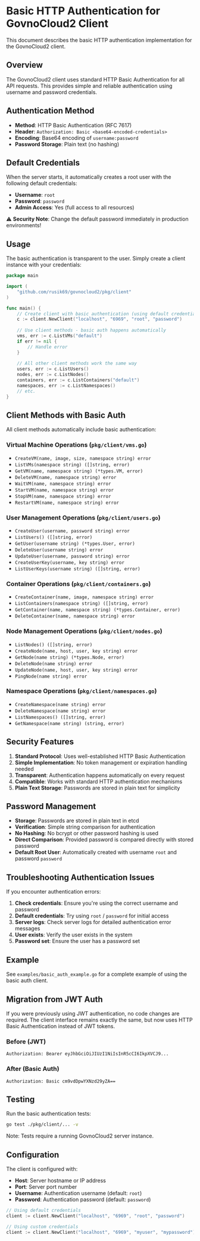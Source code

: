 # Basic HTTP Authentication for GovnoCloud2 Client

This document describes the basic HTTP authentication implementation for the GovnoCloud2 client.

## Overview

The GovnoCloud2 client uses standard HTTP Basic Authentication for all API requests. This provides simple and reliable authentication using username and password credentials.

## Authentication Method

- **Method**: HTTP Basic Authentication (RFC 7617)
- **Header**: `Authorization: Basic <base64-encoded-credentials>`
- **Encoding**: Base64 encoding of `username:password`
- **Password Storage**: Plain text (no hashing)

## Default Credentials

When the server starts, it automatically creates a root user with the following default credentials:

- **Username**: `root`
- **Password**: `password`
- **Admin Access**: Yes (full access to all resources)

⚠️ **Security Note**: Change the default password immediately in production environments!

## Usage

The basic authentication is transparent to the user. Simply create a client instance with your credentials:

```go
package main

import (
    "github.com/rusik69/govnocloud2/pkg/client"
)

func main() {
    // Create client with basic authentication (using default credentials)
    c := client.NewClient("localhost", "6969", "root", "password")
    
    // Use client methods - basic auth happens automatically
    vms, err := c.ListVMs("default")
    if err != nil {
        // Handle error
    }
    
    // All other client methods work the same way
    users, err := c.ListUsers()
    nodes, err := c.ListNodes()
    containers, err := c.ListContainers("default")
    namespaces, err := c.ListNamespaces()
    // etc.
}
```

## Client Methods with Basic Auth

All client methods automatically include basic authentication:

### Virtual Machine Operations (`pkg/client/vms.go`)
- `CreateVM(name, image, size, namespace string) error`
- `ListVMs(namespace string) ([]string, error)`
- `GetVM(name, namespace string) (*types.VM, error)`
- `DeleteVM(name, namespace string) error`
- `WaitVM(name, namespace string) error`
- `StartVM(name, namespace string) error`
- `StopVM(name, namespace string) error`
- `RestartVM(name, namespace string) error`

### User Management Operations (`pkg/client/users.go`)
- `CreateUser(username, password string) error`
- `ListUsers() ([]string, error)`
- `GetUser(username string) (*types.User, error)`
- `DeleteUser(username string) error`
- `UpdateUser(username, password string) error`
- `CreateUserKey(username, key string) error`
- `ListUserKeys(username string) ([]string, error)`

### Container Operations (`pkg/client/containers.go`)
- `CreateContainer(name, image, namespace string) error`
- `ListContainers(namespace string) ([]string, error)`
- `GetContainer(name, namespace string) (*types.Container, error)`
- `DeleteContainer(name, namespace string) error`

### Node Management Operations (`pkg/client/nodes.go`)
- `ListNodes() ([]string, error)`
- `CreateNode(name, host, user, key string) error`
- `GetNode(name string) (*types.Node, error)`
- `DeleteNode(name string) error`
- `UpdateNode(name, host, user, key string) error`
- `PingNode(name string) error`

### Namespace Operations (`pkg/client/namespaces.go`)
- `CreateNamespace(name string) error`
- `DeleteNamespace(name string) error`
- `ListNamespaces() ([]string, error)`
- `GetNamespace(name string) (string, error)`

## Security Features

1. **Standard Protocol**: Uses well-established HTTP Basic Authentication
2. **Simple Implementation**: No token management or expiration handling needed
3. **Transparent**: Authentication happens automatically on every request
4. **Compatible**: Works with standard HTTP authentication mechanisms
5. **Plain Text Storage**: Passwords are stored in plain text for simplicity

## Password Management

- **Storage**: Passwords are stored in plain text in etcd
- **Verification**: Simple string comparison for authentication
- **No Hashing**: No bcrypt or other password hashing is used
- **Direct Comparison**: Provided password is compared directly with stored password
- **Default Root User**: Automatically created with username `root` and password `password`

## Troubleshooting Authentication Issues

If you encounter authentication errors:

1. **Check credentials**: Ensure you're using the correct username and password
2. **Default credentials**: Try using `root` / `password` for initial access
3. **Server logs**: Check server logs for detailed authentication error messages
4. **User exists**: Verify the user exists in the system
5. **Password set**: Ensure the user has a password set

## Example

See `examples/basic_auth_example.go` for a complete example of using the basic auth client.

## Migration from JWT Auth

If you were previously using JWT authentication, no code changes are required. The client interface remains exactly the same, but now uses HTTP Basic Authentication instead of JWT tokens.

### Before (JWT)
```
Authorization: Bearer eyJhbGciOiJIUzI1NiIsInR5cCI6IkpXVCJ9...
```

### After (Basic Auth)
```
Authorization: Basic cm9vdDpwYXNzd29yZA==
```

## Testing

Run the basic authentication tests:

```bash
go test ./pkg/client/... -v
```

Note: Tests require a running GovnoCloud2 server instance.

## Configuration

The client is configured with:

- **Host**: Server hostname or IP address
- **Port**: Server port number
- **Username**: Authentication username (default: `root`)
- **Password**: Authentication password (default: `password`)

```go
// Using default credentials
client := client.NewClient("localhost", "6969", "root", "password")

// Using custom credentials
client := client.NewClient("localhost", "6969", "myuser", "mypassword")
``` 